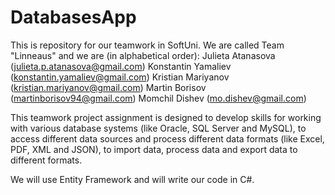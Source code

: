 # DatabasesApp
This is repository for our teamwork in SoftUni.
We are called Team "Linneaus" and we are (in alphabetical order):
Julieta Atanasova (julieta.p.atanasova@gmail.com)
Konstantin Yamaliev (konstantin.yamaliev@gmail.com)
Kristian Mariyanov (kristian.mariyanov@gmail.com)
Martin Borisov (martinborisov94@gmail.com)
Momchil Dishev (mo.dishev@gmail.com)

This teamwork project assignment is designed to develop skills for working with various database systems (like Oracle, SQL Server and MySQL), to access different data sources and process different data formats (like Excel, PDF, XML and JSON), to import data, process data and export data to different formats. 

We will use Entity Framework and will write our code in C#.